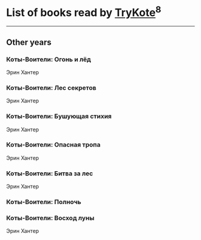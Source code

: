 # List of books read by [TryKote](http://vk.com/id145737651)<sup>8</sup>
---

## Other years

### Коты-Воители: Огонь и лёд
Эрин Хантер


### Коты-Воители: Лес секретов
Эрин Хантер


### Коты-Воители: Бушующая стихия
Эрин Хантер


### Коты-Воители: Опасная тропа
Эрин Хантер


### Коты-Воители: Битва за лес
Эрин Хантер


### Коты-Воители: Полночь


### Коты-Воители: Восход луны
Эрин Хантер






